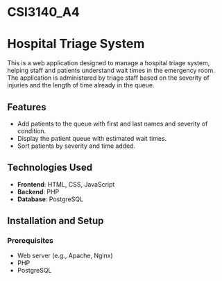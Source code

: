 # CSI3140_A4

# Hospital Triage System

This is a web application designed to manage a hospital triage system, 
helping staff and patients understand wait times in the emergency room. 
The application is administered by triage staff based on the severity of injuries and 
the length of time already in the queue.

## Features

- Add patients to the queue with first and last names and severity of condition.
- Display the patient queue with estimated wait times.
- Sort patients by severity and time added.

## Technologies Used

- **Frontend**: HTML, CSS, JavaScript
- **Backend**: PHP
- **Database**: PostgreSQL

## Installation and Setup

### Prerequisites

- Web server (e.g., Apache, Nginx)
- PHP
- PostgreSQL
